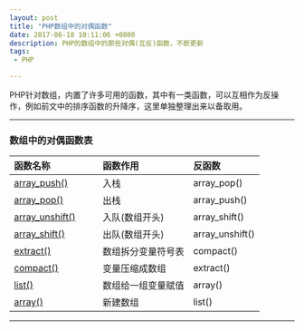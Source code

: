 ```yaml
---
layout: post
title: "PHP数组中的对偶函数"
date: 2017-06-18 10:11:06 +0800
description: PHP的数组中的那些对偶(互反)函数，不断更新
tags: 
 - PHP

---
```

PHP针对数组，内置了许多可用的函数，其中有一类函数，可以互相作为反操作，例如前文中的排序函数的升降序，这里单独整理出来以备取用。

***
### 数组中的对偶函数表

 | 函数名称       | 函数作用      |  反函数 |
 |:-----------------|:--------------|:---------------|
 | [array_push()](http://php.net/manual/zh/function.array-push.php)       | 入栈      | array_pop() |
 | [array_pop()](http://php.net/manual/zh/function.array-pop.php)     | 出栈      | array_push() |
 | [array_unshift()](http://php.net/manual/zh/function.array-unshift.php)　　| 入队(数组开头)     | array_shift() |
 | [array_shift()](http://php.net/manual/zh/function.array-shift.php)       | 出队(数组开头)      | array_unshift() |
 | [extract()](http://php.net/manual/zh/function.extract.php)       | 数组拆分变量符号表      |compact() |
 | [compact()](http://php.net/manual/zh/function.compact.php)     | 变量压缩成数组      | extract() |
 | [list()](http://php.net/manual/zh/function.list.php)       | 数组给一组变量赋值     | array() |
 | [array()](http://php.net/manual/zh/function.array.php)  | 新建数组      | list() |

***